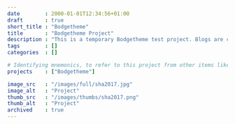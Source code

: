 ```yaml
---
date        : 2000-01-01T12:34:56+01:00
draft       : true
short_title : "Bodgetheme"
title       : "Bodgetheme Project"
description : "This is a temporary Bodgetheme test project. Blogs are created to test for the proper behaviour of new functionality."
tags        : []
categories  : []

# Identifying mnemonics, to refer to this project from other items like blogs, etc.
projects    : ["Bodgetheme"]

image_src   : "/images/full/sha2017.jpg"
image_alt   : "Project"
thumb_src   : "/images/thumbs/sha2017.png"
thumb_alt   : "Project"
archived    : true
---
```

